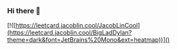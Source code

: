 ### Hi there 👋

[!([https://leetcard.jacoblin.cool/JacobLinCool](https://leetcard.jacoblin.cool/BigLadDylan?theme=dark&font=JetBrains%20Mono&ext=heatmap))]()

<!--
**BigLadDylan/BigLadDylan** is a ✨ _special_ ✨ repository because its `README.md` (this file) appears on your GitHub profile.

Here are some ideas to get you started:

- 🔭 I’m currently working on ...
- 🌱 I’m currently learning ...
- 👯 I’m looking to collaborate on ...
- 🤔 I’m looking for help with ...
- 💬 Ask me about ...
- 📫 How to reach me: ...
- 😄 Pronouns: ...
- ⚡ Fun fact: ...
-->
